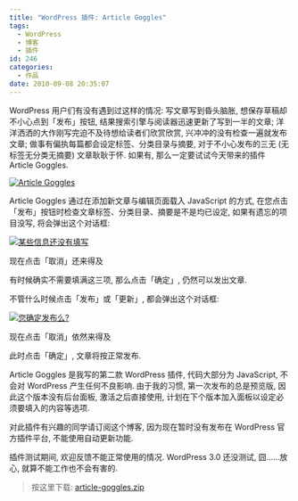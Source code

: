 ```yaml
---
title: "WordPress 插件: Article Goggles"
tags:
  - WordPress
  - 博客
  - 插件
id: 246
categories:
  - 作品
date: 2010-09-08 20:35:07
---
```


WordPress 用户们有没有遇到过这样的情况: 写文章写到昏头脑胀, 想保存草稿却不小心点到「发布」按钮, 结果搜索引擎与阅读器迅速更新了写到一半的文章; 洋洋洒洒的大作刚写完迫不及待想给读者们欣赏欣赏, 兴冲冲的没有检查一遍就发布文章; 做事有偏执每篇都会设定标签、分类目录与摘要, 对于不小心发布的三无 (无标签无分类无摘要) 文章耿耿于怀. 如果有, 那么一定要试试今天带来的插件 Article Goggles.

[![Article Goggles](//img.beamnote.com/2010/article-goggles.png)](//img.beamnote.com/2010/article-goggles.png)<!-- more -->

Article Goggles 通过在添加新文章与编辑页面载入 JavaScript 的方式, 在您点击「发布」按钮时检查文章标签、分类目录、摘要是不是均已设定, 如果有遗忘的项目没写, 将会弹出这个对话框:

[![某些信息还没有填写](//img.beamnote.com/2010/some-information-has-not-yet-filled.png)](//img.beamnote.com/2010/some-information-has-not-yet-filled.png)

现在点击「取消」还来得及

有时候确实不需要填满这三项, 那么点击「确定」, 仍然可以发出文章.

不管什么时候点击「发布」或「更新」, 都会弹出这个对话框:

[![您确定发布么? ](//img.beamnote.com/2010/are-you-sure.png)](//img.beamnote.com/2010/are-you-sure.png)

现在点击「取消」依然来得及

此时点击「确定」, 文章将按正常发布.

Article Goggles 是我写的第二款 WordPress 插件, 代码大部分为 JavaScript, 不会对 WordPress 产生任何不良影响. 由于我的习惯, 第一次发布的总是预览版, 因此这个版本没有后台面板, 激活之后直接使用, 计划在下个版本加入面板以设定必须要填入的内容等选项.

对此插件有兴趣的同学请订阅这个博客, 因为现在暂时没有发布在 WordPress 官方插件平台, 不能使用自动更新功能.

插件测试期间, 欢迎反馈不能正常使用的情况. WordPress 3.0 还没测试, 囧……放心, 就算不能工作也不会有害的.

> 按这里下载: [article-goggles.zip](/wp-content/uploads/2010/09/article-goggles.zip)

